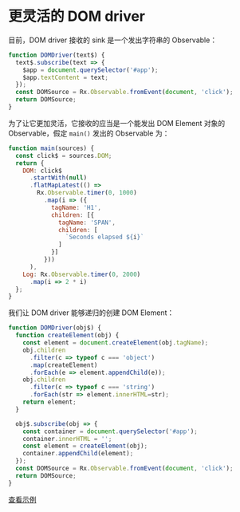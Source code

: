 # 更灵活的 DOM driver

目前，DOM driver 接收的 sink 是一个发出字符串的 Observable：

```js
function DOMDriver(text$) {
  text$.subscribe(text => {
    $app = document.querySelector('#app');
    $app.textContent = text;
  });
  const DOMSource = Rx.Observable.fromEvent(document, 'click');
  return DOMSource;
}
```

为了让它更加灵活，它接收的应当是一个能发出 DOM Element 对象的 Observable，假定 `main()` 发出的 Observable 为：

```js
function main(sources) {
  const click$ = sources.DOM;
  return {
    DOM: click$
      .startWith(null)
      .flatMapLatest(() =>
        Rx.Observable.timer(0, 1000)
          .map(i => ({
            tagName: 'H1',
            children: [{
              tagName: 'SPAN',
              children: [
                `Seconds elapsed ${i}`
              ]
            }]
          }))
      ),
    Log: Rx.Observable.timer(0, 2000)
      .map(i => 2 * i)
  };
}
```

我们让 DOM driver 能够递归的创建 DOM Element：

```js
function DOMDriver(obj$) {
  function createElement(obj) {
    const element = document.createElement(obj.tagName);
    obj.children
      .filter(c => typeof c === 'object')
      .map(createElement)
      .forEach(e => element.appendChild(e));
    obj.children
      .filter(c => typeof c === 'string')
      .forEach(str => element.innerHTML=str);
    return element;
  }

  obj$.subscribe(obj => {
    const container = document.querySelector('#app');
    container.innerHTML = '';
    const element = createElement(obj);
    container.appendChild(element);
  });
  const DOMSource = Rx.Observable.fromEvent(document, 'click');
  return DOMSource;
}
```

[查看示例](http://jsbin.com/nuhisuy/30/edit?js,console,output)
